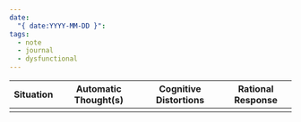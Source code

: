 ```yaml
---
date:
  "{ date:YYYY-MM-DD }": 
tags:
  - note
  - journal
  - dysfunctional
---
```




| Situation | Automatic Thought(s) | Cognitive Distortions | Rational Response |
| --------- | -------------------- | --------------------- | ----------------- |
|           |                      |                       |                   |



